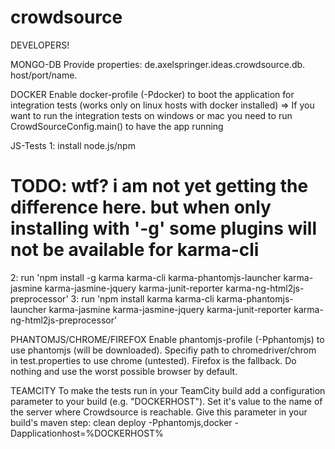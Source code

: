 crowdsource
===========

DEVELOPERS! 

MONGO-DB
Provide properties: de.axelspringer.ideas.crowdsource.db. host/port/name.

DOCKER
Enable docker-profile (-Pdocker) to boot the application for integration tests (works only on linux hosts with docker installed)
=> If you want to run the integration tests on windows or mac you need to run CrowdSourceConfig.main() to have the app running

JS-Tests
1: install node.js/npm
# TODO: wtf? i am not yet getting the difference here. but when only installing with '-g' some plugins will not be available for karma-cli
2: run 'npm install -g karma karma-cli karma-phantomjs-launcher karma-jasmine karma-jasmine-jquery karma-junit-reporter karma-ng-html2js-preprocessor'
3: run 'npm install karma karma-cli karma-phantomjs-launcher karma-jasmine karma-jasmine-jquery karma-junit-reporter karma-ng-html2js-preprocessor'


PHANTOMJS/CHROME/FIREFOX
Enable phantomjs-profile (-Pphantomjs) to use phantomjs (will be downloaded). 
Specifiy path to chromedriver/chrom in test.properties to use chrome (untested). 
Firefox is the fallback. Do nothing and use the worst possible browser by default.


TEAMCITY
To make the tests run in your TeamCity build add a configuration parameter to your build (e.g. "DOCKERHOST").
Set it's value to the name of the server where Crowdsource is reachable.
Give this parameter in your build's maven step: clean deploy -Pphantomjs,docker -Dapplicationhost=%DOCKERHOST%

